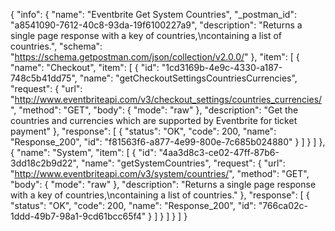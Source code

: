 {
  "info": {
    "name": "Eventbrite Get System Countries",
    "_postman_id": "a8541090-7612-40c8-93da-19f6100227a9",
    "description": "Returns a single page response with a key of countries,\ncontaining a list of countries.",
    "schema": "https://schema.getpostman.com/json/collection/v2.0.0/"
  },
  "item": [
    {
      "name": "Checkout",
      "item": [
        {
          "id": "1cd3169b-4e9c-4330-a187-748c5b41dd75",
          "name": "getCheckoutSettingsCountriesCurrencies",
          "request": {
            "url": "http://www.eventbriteapi.com/v3/checkout_settings/countries_currencies/",
            "method": "GET",
            "body": {
              "mode": "raw"
            },
            "description": "Get the countries and currencies which are supported by Eventbrite for ticket payment"
          },
          "response": [
            {
              "status": "OK",
              "code": 200,
              "name": "Response_200",
              "id": "f81563f6-a877-4e99-800e-7c685b024880"
            }
          ]
        }
      ]
    },
    {
      "name": "System",
      "item": [
        {
          "id": "4aa3d8c3-ce02-47ff-87b6-3dd18c2b9d22",
          "name": "getSystemCountries",
          "request": {
            "url": "http://www.eventbriteapi.com/v3/system/countries/",
            "method": "GET",
            "body": {
              "mode": "raw"
            },
            "description": "Returns a single page response with a key of countries,\ncontaining a list of countries."
          },
          "response": [
            {
              "status": "OK",
              "code": 200,
              "name": "Response_200",
              "id": "766ca02c-1ddd-49b7-98a1-9cd61bcc65f4"
            }
          ]
        }
      ]
    }
  ]
}